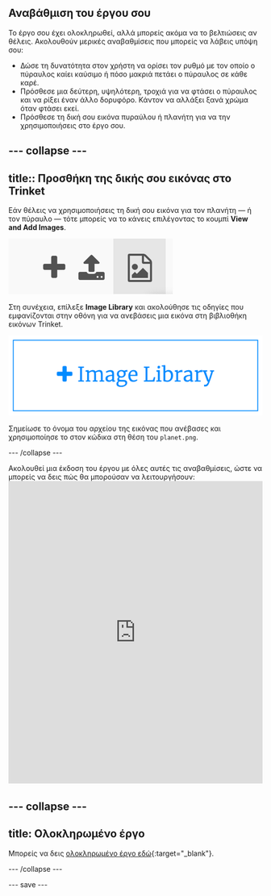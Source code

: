 ## Αναβάθμιση του έργου σου
Το έργο σου έχει ολοκληρωθεί, αλλά μπορείς ακόμα να το βελτιώσεις αν θέλεις. Ακολουθούν μερικές αναβαθμίσεις που μπορείς να λάβεις υπόψη σου:

 + Δώσε τη δυνατότητα στον χρήστη να ορίσει τον ρυθμό με τον οποίο ο πύραυλος καίει καύσιμο ή πόσο μακριά πετάει ο πύραυλος σε κάθε καρέ.
 + Πρόσθεσε μια δεύτερη, υψηλότερη, τροχιά για να φτάσει ο πύραυλος και να ρίξει έναν άλλο δορυφόρο. Κάντον να αλλάξει ξανά χρώμα όταν φτάσει εκεί.
 + Πρόσθεσε τη δική σου εικόνα πυραύλου ή πλανήτη για να την χρησιμοποιήσεις στο έργο σου.


--- collapse ---
---
title:: Προσθήκη της δικής σου εικόνας στο Trinket
---

Εάν θέλεις να χρησιμοποιήσεις τη δική σου εικόνα για τον πλανήτη — ή τον πύραυλο — τότε μπορείς να το κάνεις επιλέγοντας το κουμπί **View and Add Images**.

![Ένα σύμβολο συν, ένα σύμβολο μεταφόρτωσης και ένα σύμβολο εικόνας. Το σύμβολο της εικόνας έχει επισημανθεί.](images/trinket_image.png)

Στη συνέχεια, επίλεξε **Image Library** και ακολούθησε τις οδηγίες που εμφανίζονται στην οθόνη για να ανεβάσεις μια εικόνα στη βιβλιοθήκη εικόνων Trinket.

![Ένα κουμπί με ένα συν και τις λέξεις "Image Library" πάνω του.](images/trinket_image_library.png)

Σημείωσε το όνομα του αρχείου της εικόνας που ανέβασες και χρησιμοποίησε το στον κώδικα στη θέση του `planet.png`.

--- /collapse ---

Ακολουθεί μια έκδοση του έργου με όλες αυτές τις αναβαθμίσεις, ώστε να μπορείς να δεις πώς θα μπορούσαν να λειτουργήσουν: <iframe src="https://trinket.io/embed/python/76c7d66070?outputOnly=true&runOption=run&start=result" width="100%" height="600" frameborder="0" marginwidth="0" marginheight="0" allowfullscreen mark="crwd-mark"></iframe>

--- collapse ---
---
title: Ολοκληρωμένο έργο
---

Μπορείς να δεις [ολοκληρωμένο έργο εδώ](https://trinket.io/python/622b4dd113){:target="_blank"}.

--- /collapse ---

--- save ---
